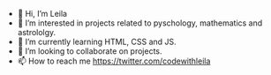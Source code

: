 - 👋 Hi, I’m Leila
- 👀 I’m interested in projects related to pyschology, mathematics and astrololgy.
- 🌱 I’m currently learning HTML, CSS and JS.
- 💞️ I’m looking to collaborate on projects.
- 📫 How to reach me https://twitter.com/codewithleila

<!---
airandfire/airandfire is a ✨ special ✨ repository because its `README.md` (this file) appears on your GitHub profile.
You can click the Preview link to take a look at your changes.
--->
